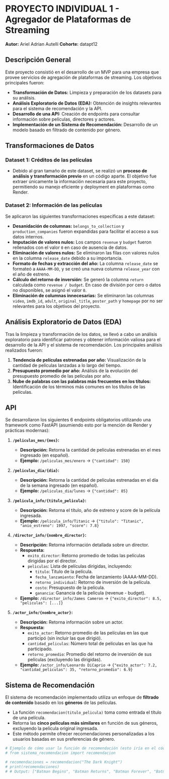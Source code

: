 # PROYECTO INDIVIDUAL 1 - Agregador de Plataformas de Streaming

**Autor:** Ariel Adrian Autelli
**Cohorte:** datapt12

## Descripción General

Este proyecto consistió en el desarrollo de un MVP para una empresa que provee servicios de agregación de plataformas de streaming. Los objetivos principales fueron:

* **Transformación de Datos:** Limpieza y preparación de los datasets para su análisis.
* **Análisis Exploratorio de Datos (EDA):** Obtención de insights relevantes para el sistema de recomendación y la API.
* **Desarrollo de una API:** Creación de endpoints para consultar información sobre películas, directores y actores.
* **Implementación de un Sistema de Recomendación:** Desarrollo de un modelo basado en filtrado de contenido por género.

## Transformaciones de Datos

### Dataset 1: Créditos de las películas

* Debido al gran tamaño de este dataset, se realizó un **proceso de análisis y transformación previo** en un código aparte. El objetivo fue extraer únicamente la información necesaria para este proyecto, permitiendo su manejo eficiente y deployment en plataformas como Render.

### Dataset 2: Información de las películas

Se aplicaron las siguientes transformaciones específicas a este dataset:

* **Desanidación de columnas:** `belongs_to_collection` y `production_companies` fueron expandidas para facilitar el acceso a sus datos internos.
* **Imputación de valores nulos:** Los campos `revenue` y `budget` fueron rellenados con el valor `0` en caso de ausencia de datos.
* **Eliminación de valores nulos:** Se eliminaron las filas con valores nulos en la columna `release_date` debido a su importancia.
* **Formato de fechas y extracción del año:** La columna `release_date` se formateó a `AAAA-MM-DD`, y se creó una nueva columna `release_year` con el año de estreno.
* **Cálculo del retorno de inversión:** Se generó la columna `return` calculada como `revenue / budget`. En caso de división por cero o datos no disponibles, se asignó el valor `0`.
* **Eliminación de columnas innecesarias:** Se eliminaron las columnas `video`, `imdb_id`, `adult`, `original_title`, `poster_path` y `homepage` por no ser relevantes para los objetivos del proyecto.

## Análisis Exploratorio de Datos (EDA)

Tras la limpieza y transformación de los datos, se llevó a cabo un análisis exploratorio para identificar patrones y obtener información valiosa para el desarrollo de la API y el sistema de recomendación. Los principales análisis realizados fueron:

1.  **Tendencia de películas estrenadas por año:** Visualización de la cantidad de películas lanzadas a lo largo del tiempo.
2.  **Presupuesto promedio por año:** Análisis de la evolución del presupuesto promedio de las películas por año.
3.  **Nube de palabras con las palabras más frecuentes en los títulos:** Identificación de los términos más comunes en los títulos de las películas.

## API

Se desarrollaron los siguientes 6 endpoints obligatorios utilizando una framework como FastAPI (asumiendo esto por la mención de Render y prácticas modernas):

1.  **`/peliculas_mes/{mes}`:**
    * **Descripción:** Retorna la cantidad de películas estrenadas en el mes ingresado (en español).
    * **Ejemplo:** `/peliculas_mes/enero` -> `{"cantidad": 150}`

2.  **`/peliculas_dia/{dia}`:**
    * **Descripción:** Retorna la cantidad de películas estrenadas en el día de la semana ingresado (en español).
    * **Ejemplo:** `/peliculas_dia/lunes` -> `{"cantidad": 85}`

3.  **`/pelicula_info/{titulo_pelicula}`:**
    * **Descripción:** Retorna el título, año de estreno y score de la película ingresada.
    * **Ejemplo:** `/pelicula_info/Titanic` -> `{"titulo": "Titanic", "anio_estreno": 1997, "score": 7.8}`

4.  **`/director_info/{nombre_director}`:**
    * **Descripción:** Retorna información detallada sobre un director.
    * **Respuesta:**
        * `exito_director`: Retorno promedio de todas las películas dirigidas por el director.
        * `peliculas`: Lista de películas dirigidas, incluyendo:
            * `titulo`: Título de la película.
            * `fecha_lanzamiento`: Fecha de lanzamiento (AAAA-MM-DD).
            * `retorno_individual`: Retorno de inversión de la película.
            * `costo`: Presupuesto de la película.
            * `ganancia`: Ganancia de la película (revenue - budget).
    * **Ejemplo:** `/director_info/James Cameron` -> `{"exito_director": 8.5, "peliculas": [...]}`

5.  **`/actor_info/{nombre_actor}`:**
    * **Descripción:** Retorna información sobre un actor.
    * **Respuesta:**
        * `exito_actor`: Retorno promedio de las películas en las que participó (sin incluir las que dirigió).
        * `cantidad_peliculas`: Número total de películas en las que ha participado.
        * `retorno_promedio`: Promedio del retorno de inversión de sus películas (excluyendo las dirigidas).
    * **Ejemplo:** `/actor_info/Leonardo DiCaprio` -> `{"exito_actor": 7.2, "cantidad_peliculas": 35, "retorno_promedio": 6.9}`

## Sistema de Recomendación

El sistema de recomendación implementado utiliza un enfoque de **filtrado de contenido** basado en los **géneros** de las películas.

* La función `recomendacion(titulo_pelicula)` toma como entrada el título de una película.
* Retorna las **cinco películas más similares** en función de sus géneros, excluyendo la película original ingresada.
* Este método permite ofrecer recomendaciones personalizadas a los usuarios basadas en sus preferencias de género.

```python
# Ejemplo de cómo usar la función de recomendación (esto iría en el código de la API o en un notebook de ejemplo)
# from sistema_recomendacion import recomendacion

# recomendaciones = recomendacion("The Dark Knight")
# print(recomendaciones)
# # Output: ["Batman Begins", "Batman Returns", "Batman Forever", "Batman & Robin", "Watchmen"]
